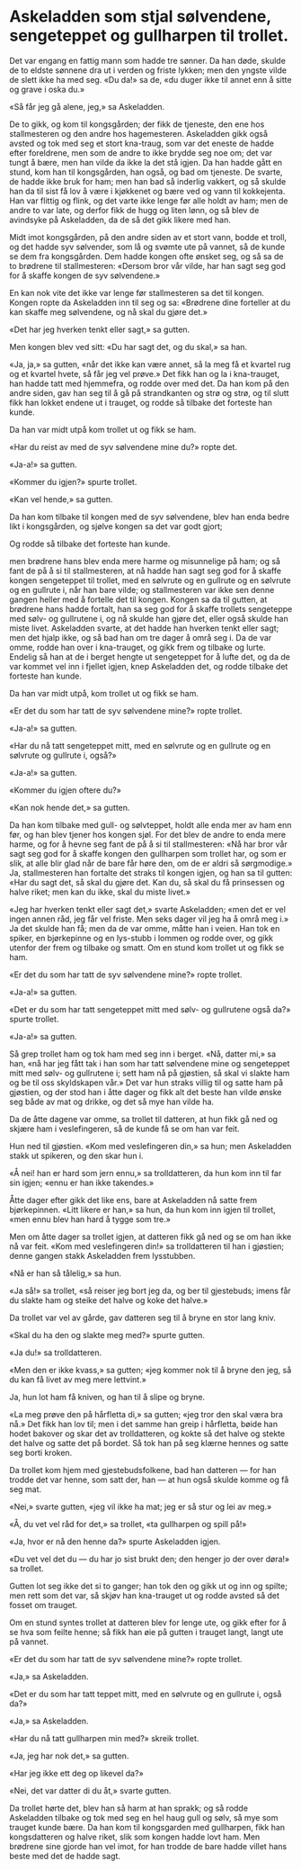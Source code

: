 # Askeladden som stjal sølvendene, sengeteppet og gullharpen til trollet.

Det var engang en fattig mann som hadde tre sønner. Da han døde, skulde de to eldste sønnene dra ut i verden og friste lykken; men den yngste vilde de slett ikke ha med seg. «Du da!» sa de, «du duger ikke til annet enn å sitte og grave i oska du.»

«Så får jeg gå alene, jeg,» sa Askeladden.

De to gikk, og kom til kongsgården; der fikk de tjeneste, den ene hos stallmesteren og den andre hos hagemesteren. Askeladden gikk også avsted og tok med seg et stort kna-traug, som var det eneste de hadde efter foreldrene, men som de andre to ikke brydde seg noe om; det var tungt å bære, men han vilde da ikke la det stå igjen. Da han hadde gått en stund, kom han til kongsgården, han også, og bad om tjeneste. De svarte, de hadde ikke bruk for ham; men han bad så inderlig vakkert, og så skulde han da til sist få lov å være i kjøkkenet og bære ved og vann til kokkejenta. Han var flittig og flink, og det varte ikke lenge før alle holdt av ham; men de andre to var late, og derfor fikk de hugg og liten lønn, og så blev de avindsyke på Askeladden, da de så det gikk likere med han.

Midt imot kongsgården, på den andre siden av et stort vann, bodde et troll, og det hadde syv sølvender, som lå og svømte ute på vannet, så de kunde se dem fra kongsgården. Dem hadde kongen ofte ønsket seg, og så sa de to brødrene til stallmesteren: «Dersom bror vår vilde, har han sagt seg god for å skaffe kongen de syv sølvendene.»

En kan nok vite det ikke var lenge før stallmesteren sa det til kongen. Kongen ropte da Askeladden inn til seg og sa: «Brødrene dine forteller at du kan skaffe meg sølvendene, og nå skal du gjøre det.»

«Det har jeg hverken tenkt eller sagt,» sa gutten.

Men kongen blev ved sitt: «Du har sagt det, og du skal,» sa han.

«Ja, ja,» sa gutten, «når det ikke kan være annet, så la meg få et kvartel rug og et kvartel hvete, så får jeg vel prøve.» Det fikk han og la i kna-trauget, han hadde tatt med hjemmefra, og rodde over med det. Da han kom på den andre siden, gav han seg til å gå på strandkanten og strø og strø, og til slutt fikk han lokket endene ut i trauget, og rodde så tilbake det forteste han kunde.

Da han var midt utpå kom trollet ut og fikk se ham.

«Har du reist av med de syv sølvendene mine du?» ropte det.

«Ja-a!» sa gutten.

«Kommer du igjen?» spurte trollet.

«Kan vel hende,» sa gutten.

Da han kom tilbake til kongen med de syv sølvendene, blev han enda bedre likt i kongsgården, og sjølve kongen sa det var godt gjort;

Og rodde så tilbake det forteste han kunde.

men brødrene hans blev enda mere harme og misunnelige på ham; og så fant de på å si til stallmesteren, at nå hadde han sagt seg god for å skaffe kongen sengeteppet til trollet, med en sølvrute og en gullrute og en sølvrute og en gullrute i, når han bare vilde; og stallmesteren var ikke sen denne gangen heller med å fortelle det til kongen. Kongen sa da til gutten, at brødrene hans hadde fortalt, han sa seg god for å skaffe trollets sengeteppe med sølv- og gullrutene i, og nå skulde han gjøre det, eller også skulde han miste livet. Askeladden svarte, at det hadde han hverken tenkt eller sagt; men det hjalp ikke, og så bad han om tre dager å områ seg i. Da de var omme, rodde han over i kna-trauget, og gikk frem og tilbake og lurte. Endelig så han at de i berget hengte ut sengeteppet for å lufte det, og da de var kommet vel inn i fjellet igjen, knep Askeladden det, og rodde tilbake det forteste han kunde.

Da han var midt utpå, kom trollet ut og fikk se ham.

«Er det du som har tatt de syv sølvendene mine?» ropte trollet.

«Ja-a!» sa gutten.

«Har du nå tatt sengeteppet mitt, med en sølvrute og en gullrute og en sølvrute og gullrute i, også?»

«Ja-a!» sa gutten.

«Kommer du igjen oftere du?»

«Kan nok hende det,» sa gutten.

Da han kom tilbake med gull- og sølvteppet, holdt alle enda mer av ham enn før, og han blev tjener hos kongen sjøl. For det blev de andre to enda mere harme, og for å hevne seg fant de på å si til stallmesteren: «Nå har bror vår sagt seg god for å skaffe kongen den gullharpen som trollet har, og som er slik, at alle blir glad når de bare får høre den, om de er aldri så sørgmodige.» Ja, stallmesteren han fortalte det straks til kongen igjen, og han sa til gutten: «Har du sagt det, så skal du gjøre det. Kan du, så skal du få prinsessen og halve riket; men kan du ikke, skal du miste livet.»

«Jeg har hverken tenkt eller sagt det,» svarte Askeladden; «men det er vel ingen annen råd, jeg får vel friste. Men seks dager vil jeg ha å områ meg i.» Ja det skulde han få; men da de var omme, måtte han i veien. Han tok en spiker, en bjørkepinne og en lys-stubb i lommen og rodde over, og gikk utenfor der frem og tilbake og smatt. Om en stund kom trollet ut og fikk se ham.

«Er det du som har tatt de syv sølvendene mine?» ropte trollet.

«Ja-a!» sa gutten.

«Det er du som har tatt sengeteppet mitt med sølv- og gullrutene også da?» spurte trollet.

«Ja-a!» sa gutten.

Så grep trollet ham og tok ham med seg inn i berget. «Nå, datter mi,» sa han, «nå har jeg fått tak i han som har tatt sølvendene mine og sengeteppet mitt med sølv- og gullrutene i; sett ham nå på gjøstien, så skal vi slakte ham og be til oss skyldskapen vår.» Det var hun straks villig til og satte ham på gjøstien, og der stod han i åtte dager og fikk alt det beste han vilde ønske seg både av mat og drikke, og det så mye han vilde ha.

Da de åtte dagene var omme, sa trollet til datteren, at hun fikk gå ned og skjære ham i veslefingeren, så de kunde få se om han var feit.

Hun ned til gjøstien. «Kom med veslefingeren din,» sa hun; men Askeladden stakk ut spikeren, og den skar hun i.

«Å nei! han er hard som jern ennu,» sa trolldatteren, da hun kom inn til far sin igjen; «ennu er han ikke takendes.»

Åtte dager efter gikk det like ens, bare at Askeladden nå satte frem bjørkepinnen. «Litt likere er han,» sa hun, da hun kom inn igjen til trollet, «men ennu blev han hard å tygge som tre.»

Men om åtte dager sa trollet igjen, at datteren fikk gå ned og se om han ikke nå var feit. «Kom med veslefingeren din!» sa trolldatteren til han i gjøstien; denne gangen stakk Askeladden frem lysstubben.

«Nå er han så tålelig,» sa hun.

«Ja så!» sa trollet, «så reiser jeg bort jeg da, og ber til gjestebuds; imens får du slakte ham og steike det halve og koke det halve.»

Da trollet var vel av gårde, gav datteren seg til å bryne en stor lang kniv.

«Skal du ha den og slakte meg med?» spurte gutten.

«Ja du!» sa trolldatteren.

«Men den er ikke kvass,» sa gutten; «jeg kommer nok til å bryne den jeg, så du kan få livet av meg mere lettvint.»

Ja, hun lot ham få kniven, og han til å slipe og bryne.

«La meg prøve den på hårfletta di,» sa gutten; «jeg tror den skal væra bra nå.» Det fikk han lov til; men i det samme han greip i hårfletta, bøide han hodet bakover og skar det av trolldatteren, og kokte så det halve og stekte det halve og satte det på bordet. Så tok han på seg klærne hennes og satte seg borti kroken.

Da trollet kom hjem med gjestebudsfolkene, bad han datteren — for han trodde det var henne, som satt der, han — at hun også skulde komme og få seg mat.

«Nei,» svarte gutten, «jeg vil ikke ha mat; jeg er så stur og lei av meg.»

«Å, du vet vel råd for det,» sa trollet, «ta gullharpen og spill på!»

«Ja, hvor er nå den henne da?» spurte Askeladden igjen.

«Du vet vel det du — du har jo sist brukt den; den henger jo der over døra!» sa trollet.

Gutten lot seg ikke det si to ganger; han tok den og gikk ut og inn og spilte; men rett som det var, så skjøv han kna-trauget ut og rodde avsted så det fosset om trauget.

Om en stund syntes trollet at datteren blev for lenge ute, og gikk efter for å se hva som feilte henne; så fikk han øie på gutten i trauget langt, langt ute på vannet.

«Er det du som har tatt de syv sølvendene mine?» ropte trollet.

«Ja,» sa Askeladden.

«Det er du som har tatt teppet mitt, med en sølvrute og en gullrute i, også da?»

«Ja,» sa Askeladden.

«Har du nå tatt gullharpen min med?» skreik trollet.

«Ja, jeg har nok det,» sa gutten.

«Har jeg ikke ett deg op likevel da?»

«Nei, det var datter di du åt,» svarte gutten.

Da trollet hørte det, blev han så harm at han sprakk; og så rodde Askeladden tilbake og tok med seg en hel haug gull og sølv, så mye som trauget kunde bære. Da han kom til kongsgarden med gullharpen, fikk han kongsdatteren og halve riket, slik som kongen hadde lovt ham. Men brødrene sine gjorde han vel imot, for han trodde de bare hadde villet hans beste med det de hadde sagt.